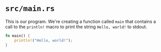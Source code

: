 # `src/main.rs`

This is our program. We're creating a function called `main` that contains a
call to the `println!` macro to print the string `Hello, world!` to stdout.

```rust
fn main() {
    println!("Hello, world!");
}
```

